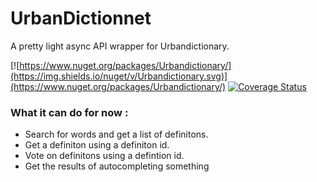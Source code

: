 # UrbanDictionnet
A pretty light async API wrapper for Urbandictionary.

[![https://www.nuget.org/packages/Urbandictionary/](https://img.shields.io/nuget/v/Urbandictionary.svg)](https://www.nuget.org/packages/Urbandictionary/) [![Coverage Status](https://coveralls.io/repos/github/jeuxjeux20/UrbanDictionnet/badge.svg)](https://coveralls.io/github/jeuxjeux20/UrbanDictionnet)
### What it can do for now : 

* Search for words and get a list of definitons.
* Get a definiton using a definiton id.
* Vote on definitons using a defintion id.
* Get the results of autocompleting something
